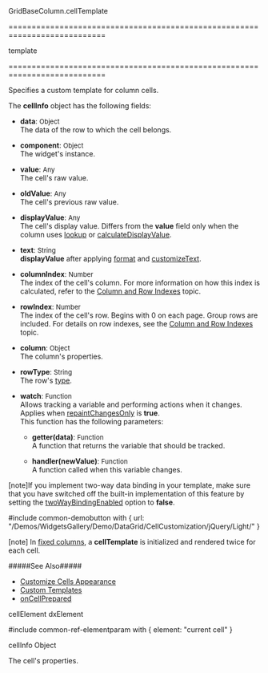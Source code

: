 <!--id-->GridBaseColumn.cellTemplate<!--/id-->
===========================================================================
<!--type-->template<!--/type-->
===========================================================================

<!--shortDescription-->
Specifies a custom template for column cells.
<!--/shortDescription-->

<!--fullDescription-->
The **cellInfo** object has the following fields:

- **data**: <font size="-1">Object</font>        
The data of the row to which the cell belongs.
- **component**: <font size="-1">Object</font>  
The widget's instance.
- **value**: <font size="-1">Any</font>        
The cell's raw value.
- **oldValue**: <font size="-1">Any</font>        
The cell's previous raw value.
- **displayValue**: <font size="-1">Any</font>        
The cell's display value. Differs from the **value** field only when the column uses [lookup]({basewidgetpath}/Configuration/columns/lookup/) or [calculateDisplayValue]({basewidgetpath}/Configuration/columns/#calculateDisplayValue).
- **text**: <font size="-1">String</font>        
**displayValue** after applying [format]({basewidgetpath}/Configuration/columns/#format) and [customizeText]({basewidgetpath}/Configuration/columns/#customizeText).
- **columnIndex**: <font size="-1">Number</font>        
The index of the cell's column. For more information on how this index is calculated, refer to the [Column and Row Indexes](/Documentation/Guide/Widgets/{WidgetName}/Columns/Column_and_Row_Indexes/) topic.
- **rowIndex**: <font size="-1">Number</font>        
The index of the cell's row. Begins with 0 on each page. Group rows are included. For details on row indexes, see the [Column and Row Indexes](/Documentation/Guide/Widgets/{WidgetName}/Columns/Column_and_Row_Indexes/) topic.
- **column**: <font size="-1">Object</font>        
The column's properties.
- **rowType**: <font size="-1">String</font>        
The row's [type]({basewidgetpath}/Row/#rowType). 
- **watch**: <font size="-1">Function</font>        
Allows tracking a variable and performing actions when it changes. Applies when [repaintChangesOnly]({basewidgetpath}/Configuration/#repaintChangesOnly) is **true**.       
This function has the following parameters:     

    - **getter(data)**: <font size="-1">Function</font>        
    A function that returns the variable that should be tracked.

    - **handler(newValue)**: <font size="-1">Function</font>        
    A function called when this variable changes.

[note]If you implement two-way data binding in your template, make sure that you have switched off the built-in implementation of this feature by setting the [twoWayBindingEnabled]({basewidgetpath}/Configuration/#twoWayBindingEnabled) option to **false**.

#include common-demobutton with {
    url: "/Demos/WidgetsGallery/Demo/DataGrid/CellCustomization/jQuery/Light/"
}

[note] In [fixed columns]({basewidgetpath}/Configuration/columnFixing/), a **cellTemplate** is initialized and rendered twice for each cell.

#####See Also#####
- [Customize Cells Appearance](/Documentation/Guide/Widgets/DataGrid/Columns/Customize_Cells/#Customize_the_Appearance)
- [Custom Templates](/Documentation/Guide/Widgets/Common/Templates/#Custom_Templates)
- [onCellPrepared]({basewidgetpath}/Configuration/#onCellPrepared)
<!--/fullDescription-->
<!--typeFunctionParamName1-->cellElement<!--/typeFunctionParamName1-->
<!--typeFunctionParamType1-->dxElement<!--/typeFunctionParamType1-->
<!--typeFunctionParamDescription1-->
#include common-ref-elementparam with { element: "current cell" }
<!--/typeFunctionParamDescription1-->

<!--typeFunctionParamName2-->cellInfo<!--/typeFunctionParamName2-->
<!--typeFunctionParamType2-->Object<!--/typeFunctionParamType2-->
<!--typeFunctionParamDescription2-->
The cell's properties.
<!--/typeFunctionParamDescription2-->
